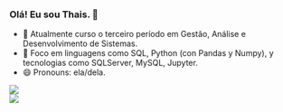
### Olá! Eu sou Thais. 👋



- 🌱 Atualmente curso o terceiro período em Gestão, Análise e Desenvolvimento de Sistemas.
- 🌱 Foco em linguagens como SQL, Python (con Pandas y Numpy), y tecnologias como SQLServer, MySQL, Jupyter.
- 😄 Pronouns: ela/dela.


<div>
  <a href="https://www.linkedin.com/in/sousathais/" target="_blank"><img src="https://img.shields.io/badge/-LinkedIn-%230077B5?style=for-the-badge&logo=linkedin&logoColor=white" target="_blank"></a>
</div>

<div>
  <a href="https://ultramsg.com/m/3KSAxDT" target="_blank"><img src="https://img.shields.io/badge/WhatsApp-25D366?style=for-the-badge&logo=whatsapp&logoColor=white" target="_blank"></a>
</div>



